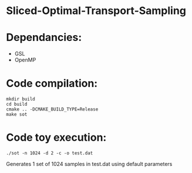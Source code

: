 # Sliced-Optimal-Transport-Sampling

Dependancies:
=============
 + GSL
 + OpenMP

Code compilation:
=================

    mkdir build
    cd build
    cmake .. -DCMAKE_BUILD_TYPE=Release
    make sot


Code toy execution:
===================

    ./sot -n 1024 -d 2 -c -o test.dat

Generates 1 set of 1024 samples in test.dat using default parameters

